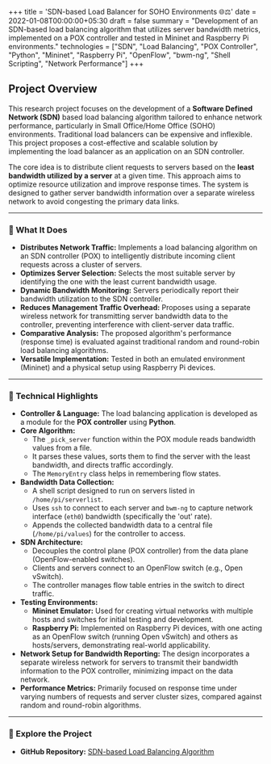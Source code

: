 +++
title = 'SDN-based Load Balancer for SOHO Environments 🌐⚖️'
date = 2022-01-08T00:00:00+05:30
draft = false
summary = "Development of an SDN-based load balancing algorithm that utilizes server bandwidth metrics, implemented on a POX controller and tested in Mininet and Raspberry Pi environments."
technologies = ["SDN", "Load Balancing", "POX Controller", "Python", "Mininet", "Raspberry Pi", "OpenFlow", "bwm-ng", "Shell Scripting", "Network Performance"]
+++

## Project Overview

This research project focuses on the development of a **Software Defined Network (SDN)** based load balancing algorithm tailored to enhance network performance, particularly in Small Office/Home Office (SOHO) environments. Traditional load balancers can be expensive and inflexible. This project proposes a cost-effective and scalable solution by implementing the load balancer as an application on an SDN controller.

The core idea is to distribute client requests to servers based on the **least bandwidth utilized by a server** at a given time.  This approach aims to optimize resource utilization and improve response times. The system is designed to gather server bandwidth information over a separate wireless network to avoid congesting the primary data links.

---

### 🧠 What It Does

-  **Distributes Network Traffic:** Implements a load balancing algorithm on an SDN controller (POX) to intelligently distribute incoming client requests across a cluster of servers.
-  **Optimizes Server Selection:** Selects the most suitable server by identifying the one with the least current bandwidth usage.
-  **Dynamic Bandwidth Monitoring:** Servers periodically report their bandwidth utilization to the SDN controller. 
-  **Reduces Management Traffic Overhead:** Proposes using a separate wireless network for transmitting server bandwidth data to the controller, preventing interference with client-server data traffic.
-  **Comparative Analysis:** The proposed algorithm's performance (response time) is evaluated against traditional random and round-robin load balancing algorithms.
-  **Versatile Implementation:** Tested in both an emulated environment (Mininet) and a physical setup using Raspberry Pi devices.

---

### 🧰 Technical Highlights

-   **Controller & Language:** The load balancing application is developed as a module for the **POX controller** using **Python**.
-   **Core Algorithm:**
    -   The `_pick_server` function within the POX module reads bandwidth values from a file.
    -   It parses these values, sorts them to find the server with the least bandwidth, and directs traffic accordingly.
    -   The `MemoryEntry` class helps in remembering flow states.
-   **Bandwidth Data Collection:**
    -   A shell script designed to run on servers listed in `/home/pi/serverlist`.
    -   Uses `ssh` to connect to each server and `bwm-ng` to capture network interface (`eth0`) bandwidth (specifically the 'out' rate).
    -   Appends the collected bandwidth data to a central file (`/home/pi/values`) for the controller to access.
-   **SDN Architecture:**
    -   Decouples the control plane (POX controller) from the data plane (OpenFlow-enabled switches).
    -   Clients and servers connect to an OpenFlow switch (e.g., Open vSwitch).
    -   The controller manages flow table entries in the switch to direct traffic.
-   **Testing Environments:**
    -    **Mininet Emulator:** Used for creating virtual networks with multiple hosts and switches for initial testing and development.
    -    **Raspberry Pi:** Implemented on Raspberry Pi devices, with one acting as an OpenFlow switch (running Open vSwitch) and others as hosts/servers, demonstrating real-world applicability.
-   **Network Setup for Bandwidth Reporting:** The design incorporates a separate wireless network for servers to transmit their bandwidth information to the POX controller, minimizing impact on the data network.
-   **Performance Metrics:** Primarily focused on response time under varying numbers of requests and server cluster sizes, compared against random and round-robin algorithms.

---

### 🔗 Explore the Project

- **GitHub Repository:** [SDN-based Load Balancing Algorithm](https://github.com/Ashfaaq98/SDN_POX_Controller-Load_Balancer)


